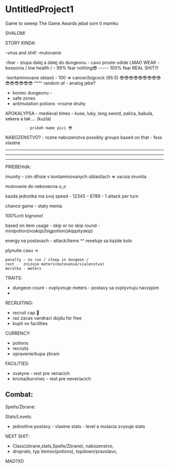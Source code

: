 # UntitledProject1
Game to sweep The Game Awards
jebal som ti mamku


SHALOM!

STORY KINDA:

  -virus and shit!
  -mutovanie

  -fear - stupa dalej a dalej do dungeonu - cavo proste odide LMAO WEAK
        - bossovia / low health / 
        - 99% fear nothing😎 ----- 100% fear REAL SHIT!!!

  -kontaminovane oblasti - 100 => cancer/bigcock (95:5) 😎😎😎😎😎😎😎😎😎😎😎😎😎😎😎
    ^^^^ random af - analog jebe? 

  - koniec dungeonu - 
  - safe zones
  - antimutation potions ->rozne druhy

  APOKALYPSA - medieval times - kuse, luky, long sword, palica, bakula, sekera a tak.... (kuzla)

             - pribeh mame pici 😎 

  NABOZENSTVO? - rozne nabozenstva possibly groups based on that
    - fess vlastne

-----------------------------------------------------------------------------------------------------
-----------------------------------------------------------------------------------------------------
-----------------------------------------------------------------------------------------------------

PRIEBEHidk:

  imunity - cim dlhsie v kontaminovanych oblastiach => vacsia imunita

  mutovanie do nekonecna o_o 

  kazda jednotka ma svoj speed - 12345 - 6789
    - 1 attack per turn


  chance game - staty menia 

  100%crit bignono!

  based on item usage - skip or no skip round -minipotion(noskip)/bigpotion(skippityskip)

  energy na postavach - attack/items
  ^^ resetuje sa kazde kolo

  plynutie casu ->

    penalty - no run / sleep in dungeon /
    rest -  znizuje meters(mutovanie/sialenstvo)
    moralka - meters


TRAITS:

  - dungeon count - ovplyvnuje meters
          - postavy sa ovplyvnuju navzajom
  - 

RECRUITING:
  - recruit cap 🧢
  - raz zacas vandraci dojdu for free
  - kupit vo facilities


CURRENCY:

  - potions
  - recruits
  - opravenie/kupa zbrani


FACILITIES:
  - svatyne - rest pre veriacich
  - krcma/kurvinec - rest pre neveriacich


Combat:
  - 


Spells/Zbrane:



Stats/Levels:

  - jednotlive postavy - vlastne stats - level a mutacia zvysuje stats
  



NEXT SHIT:

  - Class(zbrane,stats,Spells/Zbrane),  nabozenstvo,  
  - droprate, typ itemov(potions), topdown/pravolavo, 






MAD?XD

